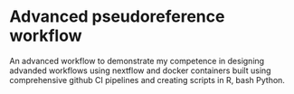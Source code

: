 # Advanced pseudoreference workflow
An advanced workflow to demonstrate my competence in designing advanded workflows using nextflow and docker containers built using comprehensive github CI pipelines and creating scripts in R, bash Python.
